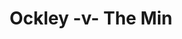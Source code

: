 ---
year: 2011
serialNumber: "0399" 
game: "Ockley"
title: "Ockley -v- The Min"
gameLocation: ""
gameDate: ""
shortReport: ""
result: ""
resultType: ""
type: "game"
---